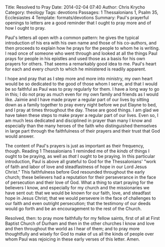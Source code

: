 Title: Resolved to Pray
Date: 2014-02-04 07:40
Author: Chris Krycho
Category: theology
Tags: devotions
Passages: 1 Thessalonians 1, Psalm 35, Ecclesiastes 4
Template: formats/devotions
Summary: Paul's prayerful openings to letters are a good reminder that I ought to pray more and of how I ought to pray.

Paul's letters all open with a common pattern: he gives the typical introduction
of his era with his own name and those of his co-authors, and then proceeds to
explain how he prays for the people to whom he is writing. I read once of
someone who went through and looked at all the things Paul prays for people in
his epistles and used those as a basis for his own prayers for others. That
seems a remarkably good idea to me. Paul's heart for each and every church to
which he ministered is readily apparent.

I hope and pray that as I step more and more into ministry, my own heart would
be so dedicated to the good of those whom I serve, and that I would be so
faithful as Paul was to pray regularly for them. I have a long way to go in
this; I do not pray as much even for my own family and friends as I would like.
Jaimie and I have made prayer a regular part of our lives by sitting down as a
family together to pray every night before we put Elayne to bed, and I pray at
times throughout the day. These are good things. I am glad we have taken these
steps to make prayer a regular part of our lives. Even so, I am much less
dedicated and disciplined in prayer than many I know and especially than the
many heroes of the faith who distinguished themselves in large part through the
faithfulness of their prayers and their trust that God would answer.

The content of Paul's prayers is just as important as their frequency, though.
Reading 1 Thessalonians 1 reminded me of the *kinds* of things I ought to be
praying, as well as *that* I ought to be praying. In this particular
introduction, Paul is above all grateful to God for the Thessalonians' "work of
faith  and labor of love and steadfastness of hope in our Lord Jesus Christ."
This faithfulness before God resounded throughout the early church; these
believers had a reputation for their perseverance in the face of persecution and
their love of God. What a thing to start praying for the believers I know, and
especially for my church and the missionaries we have sent out: that we would be
known for our faith, love, and steadfast hope in Jesus Christ; that we would
persevere in the face of challenges to our faith and even outright persecution;
that the testimony of our deeds would go forth and be an encouragement to the
rest of the Church.

Resolved, then: to pray more faithfully for my fellow saints, first of all at
First Baptist Church of Durham and then in the other churches I know and love
and then throughout the world as I hear of them; and to pray more thoughtfully
and wisely for God to make of us all the kinds of people over whom Paul was
rejoicing in these early verses of this letter. Amen.